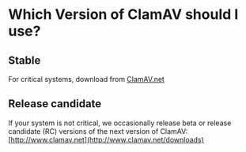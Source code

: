 # Which Version of ClamAV should I use?

## Stable

For critical systems, download from [ClamAV.net](http://www.clamav.net/downloads)

## Release candidate

If your system is not critical, we occasionally release beta or release candidate (RC) versions of the next version of ClamAV: [http://www.clamav.net](http://www.clamav.net/downloads)
